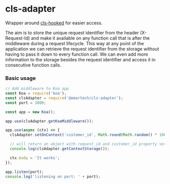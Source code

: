 # cls-adapter

Wrapper around [cls-hooked](https://github.com/Jeff-Lewis/cls-hooked) for easier access.

The aim is to store the unique request identifier from the header (X-Request-Id) 
and make it available on any function call that is after the middleware during a request lifecycle.
This way at any point of the application we can retrieve the request identifier from the storage without having to pass it down to every function call.
We can even add more information to the storage besides the request identifier and access it in consecutive function calls.

### Basic usage

```javascript
// Add middleware to Koa app
const Koa = require('koa');
const clsAdapter = require('@emartech/cls-adapter');
const port = 3000;

const app = new Koa();

app.use(clsAdapter.getKoaMiddleware());

app.use(async (ctx) => {
  clsAdapter.setOnContext('customer_id', Math.round(Math.random() * 1000));

  // will return an object with request_id and customer_id property set
  console.log(clsAdapter.getContextStorage());

  ctx.body = 'It works';
});

app.listen(port);
console.log('listening on port: ' + port);

```
